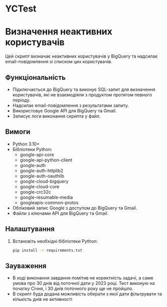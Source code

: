 # YCTest

# Визначення неактивних користувачів

Цей скрипт визначає неактивних користувачів у BigQuery та надсилає email-повідомлення зі списком цих користувачів.

## Функціональність

* Підключається до BigQuery та виконує SQL-запит для визначення користувачів, які не взаємодіяли з продуктом протягом певного періоду.
* Надсилає email-повідомлення з результатами запиту.
* Використовує Google API для BigQuery та Gmail.
* Записує логи виконання скрипта у файл.

## Вимоги

* Python 3.10+
* Бібліотеки Python:
    * google-api-core
    * google-api-python-client
    * google-auth
    * google-auth-httplib2
    * google-auth-oauthlib
    * google-cloud-bigquery
    * google-cloud-core
    * google-crc32c
    * google-resumable-media
    * googleapis-common-protos
* Обліковий запис Google з доступом до BigQuery та Gmail.
* Файли з ключами API для BigQuery та Gmail.

## Налаштування

1. Встановіть необхідні бібліотеки Python:
   ```bash
   pip install -r requirements.txt

## Зауваження
* В ході виконання завдання помітив не коректність задачі, а саме умова про 30 днів від поточної дати у 2023 році. Тест виконую на початку Січня, і 30 днів поточного року ще не пройшло.
* В скрипт буда додана можливість оберати з якої дати фільтрувати та кількість днів не активності
